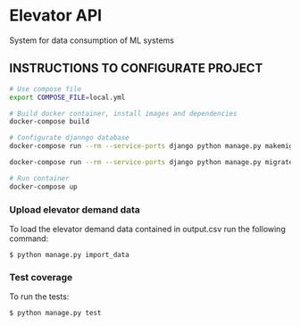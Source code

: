 # Elevator API

System for data consumption of ML systems

## INSTRUCTIONS TO CONFIGURATE PROJECT

``` bash
# Use compose file
export COMPOSE_FILE=local.yml

# Build docker container, install images and dependencies
docker-compose build

# Configurate djanngo database
docker-compose run --rm --service-ports django python manage.py makemigrations

docker-compose run --rm --service-ports django python manage.py migrate

# Run container
docker-compose up

```


### Upload elevator demand data

To load the elevator demand data contained in output.csv run the following command:

    $ python manage.py import_data
  
### Test coverage

  To run the tests:

    $ python manage.py test
